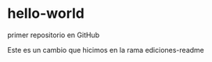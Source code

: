 # hello-world
primer repositorio en GitHub


Este es un cambio que hicimos en la rama ediciones-readme
